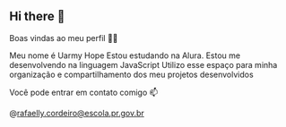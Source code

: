 ## Hi there 👋

Boas vindas ao meu perfil 💙💙

Meu nome é Uarmy Hope
Estou estudando na Alura. 
Estou me desenvolvendo na linguagem JavaScript
Utilizo esse espaço para minha organização e compartilhamento dos meu projetos desenvolvidos

Você pode entrar em contato comigo 📫

@rafaelly.cordeiro@escola.pr.gov.br
